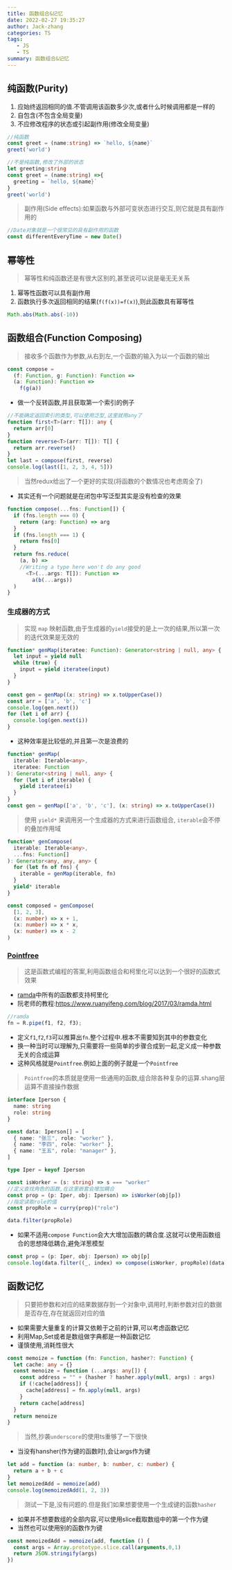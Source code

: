 ```yaml
---
title: 函数组合&记忆
date: 2022-02-27 19:35:27
author: Jack-zhang
categories: TS
tags:
   - JS
   - TS
summary: 函数组合&记忆
---
```


## 纯函数(Purity)

1. 应始终返回相同的值.不管调用该函数多少次,或者什么时候调用都是一样的
2. 自包含(不包含全局变量)
3. 不应修改程序的状态或引起副作用(修改全局变量)

```ts
//纯函数
const greet = (name:string) => `hello, ${name}`
greet('world')

//不是纯函数,修改了外部的状态
let greeting:string
const greet = (name:string) =>{ 
  greeting = `hello, ${name}`
}
greet('world')
```

>副作用(Side effects):如果函数与外部可变状态进行交互,则它就是具有副作用的

```ts
//Date对象就是一个很常见的具有副作用的函数
const differentEveryTime = new Date()
```

## 幂等性

>幂等性和纯函数还是有很大区别的,甚至说可以说是毫无无关系

1. 幂等性函数可以具有副作用
2. 函数执行多次返回相同的结果(`f(f(x))=f(x)`),则此函数具有幂等性

```ts
Math.abs(Math.abs(-10))
```

## 函数组合(Function Composing)

>接收多个函数作为参数,从右到左,一个函数的输入为以一个函数的输出

```ts
const compose =
  (f: Function, g: Function): Function =>
  (a: Function): Function =>
    f(g(a))
```

* 做一个反转函数,并且获取第一个索引的例子

```ts
//不能确定返回索引的类型,可以使用泛型,这里就用any了
function first<T>(arr: T[]): any {
  return arr[0]
}
function reverse<T>(arr: T[]): T[] {
  return arr.reverse()
}
let last = compose(first, reverse)
console.log(last([1, 2, 3, 4, 5]))
```

>当然redux给出了一个更好的实现(将函数的个数情况也考虑周全了)

* 其实还有一个问题就是在闭包中写泛型其实是没有检查的效果

```ts
function compose(...fns: Function[]) {
  if (fns.length === 0) {
    return (arg: Function) => arg
  }
  if (fns.length === 1) {
    return fns[0]
  }
  return fns.reduce(
    (a, b) =>
    //Writing a type here won't do any good
      <T>(...args: T[]): Function =>
        a(b(...args))
  )
}
```

### 生成器的方式

> 实现 `map` 映射函数,由于生成器的`yield`接受的是上一次的结果,所以第一次的迭代效果是无效的

```ts
function* genMap(iteratee: Function): Generator<string | null, any> {
  let input = yield null
  while (true) {
    input = yield iteratee(input)
  }
}

const gen = genMap((x: string) => x.toUpperCase())
const arr = ['a', 'b', 'c']
console.log(gen.next())
for (let i of arr) {
  console.log(gen.next(i))
}
```

* 这种效率是比较低的,并且第一次是浪费的

```ts
function* genMap(
  iterable: Iterable<any>,
  iteratee: Function
): Generator<string | null, any> {
  for (let i of iterable) {
    yield iteratee(i)
  }
}
const gen = genMap(['a', 'b', 'c'], (x: string) => x.toUpperCase())
```

> 使用 `yield*` 来调用另一个生成器的方式来进行函数组合, `iterable`会不停的叠加作用域

```ts
function* genCompose(
  iterable: Iterable<any>,
  ...fns: Function[]
): Generator<any, any, any> {
  for (let fn of fns) {
    iterable = genMap(iterable, fn)
  }
  yield* iterable
}

const composed = genCompose(
  [1, 2, 3],
  (x: number) => x + 1,
  (x: number) => x * x,
  (x: number) => x - 2
)
```

### [Pointfree](https://www.ruanyifeng.com/blog/2017/03/pointfree.html)

> 这是函数式编程的答案,利用函数组合和柯里化可以达到一个很好的函数式效果

* [ramda](<https://ramdajs.com/>)中所有的函数都支持柯里化
* 阮老师的教程:<https://www.ruanyifeng.com/blog/2017/03/ramda.html>

```js
//ramda
fn = R.pipe(f1, f2, f3);
```

* 定义`f1`,`f2`,`f3`可以推算出`fn`.整个过程中.根本不需要知到其中的参数变化
* 换一种当时可以理解为,只需要将一些简单的步骤合成到一起,定义成一种参数无关的合成运算
* 这种风格就是`Pointfree`.例如上面的例子就是一个`Pointfree`

>`Pointfree`的本质就是使用一些通用的函数,组合除各种复杂的运算.shang层运算不直接操作数据

```ts
interface Iperson {
  name: string
  role: string
}

const data: Iperson[] = [
  { name: "张三", role: "worker" },
  { name: "李四", role: "worker" },
  { name: "王五", role: "manager" },
]

type Iper = keyof Iperson

const isWorker = (s: string) => s === "worker"
//定义查找角色的函数,在这里嵌套会增加耦合
const prop = (p: Iper, obj: Iperson) => isWorker(obj[p])
//指定读取role的值
const propRole = curry(prop)("role")

data.filter(propRole)
```

* 如果不适用`compose Function`会大大增加函数的耦合度.这就可以使用函数组合的思想降低耦合,避免洋葱模型

```ts
const prop = (p: Iper, obj: Iperson) => obj[p]
console.log(data.filter((_, index) => compose(isWorker, propRole)(data[index])))
```

## 函数记忆

>只要把参数和对应的结果数据存到一个对象中,调用时,判断参数对应的数据是否存在,存在就返回对应的值

* 如果需要大量重复的计算又依赖于之前的计算,可以考虑函数记忆
* 利用Map,Set或者是数组做字典都是一种函数记忆
* 谨慎使用,消耗性很大

```ts
const memoize = function (fn: Function, hasher?: Function) {
  let cache: any = {}
  const menoize = function (...args: any[]) {
    const address = "" + (hasher ? hasher.apply(null, args) : args)
    if (!cache[address]) {
      cache[address] = fn.apply(null, args)
    }
    return cache[address]
  }
  return menoize
}
```

> 当然,抄袭`underscore`的使用ts重够了一下很快

* 当没有hansher(作为键的函数时),会让args作为键

```ts
let add = function (a: number, b: number, c: number) {
  return a + b + c
}
let memoizedAdd = memoize(add)
console.log(memoizedAdd(1, 2, 3))
```

> 测试一下是,没有问题的.但是我们如果想要使用一个生成键的函数`hasher`

* 如果并不想要数组的全部内容,可以使用slice截取数组中的第一个作为键
* 当然也可以使用别的函数作为键

```ts
const memoizedAdd = memoize(add, function () {
  const args = Array.prototype.slice.call(arguments,0,1)
  return JSON.stringify(args)
})
```

